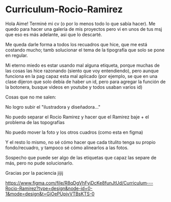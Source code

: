 # Curriculum-Rocio-Ramirez
Hola Aime! Terminé mi cv (o por lo menos todo lo que sabía hacer). Me quedo para hacer una galería de mis proyectos pero vi en unos de tus msj que eso es más adelante, asi que lo descarté.

Me queda darle forma a todos los recuadros que hice, que me está costando mucho; tamb solucionar el tema de la tipografía que solo se pone en regular.

Mi eterno miedo es estar usando mal alguna etiqueta, porque muchas de las cosas las hice razonando (siento que voy entendiendo), pero aunque funciona en la pag capaz esta mal aplicado (por ejemplo, se que en una clase dijeron que solo debía de haber un id, pero para agregar la función de la botonera, busque videos en youtube y todos usaban varios id)

Cosas que no me salen:

No logro subir el "ilustradora y diseñadora..."

No puedo separar el Rocio Ramirez y hacer que el Ramirez baje + el problema de las topografías

No puedo mover la foto y los otros cuadros (como esta en figma)

Y el resto lo mismo, no sé cómo hacer que cada titulito tenga su propio fondo/recuadro, y tampoco sé cómo alinearlos a las fotos.

Sospecho que puede ser algo de las etiquetas que capaz las separe de más, pero no pude solucionarlo.

Gracias por la paciencia jijij

https://www.figma.com/file/R8qDgVhFyjDcKe8funJtUd/Curriculum---Rocio-Ramirez?type=design&node-id=0-1&mode=design&t=GiOePUpjvVTBsKTS-0
